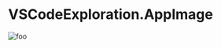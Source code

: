 # VSCodeExploration.AppImage

![foo](https://github.com/nx-appbuild-hub/VSCodeExploration.AppImage//actions/workflows/makefile.yml/badge.svg)
